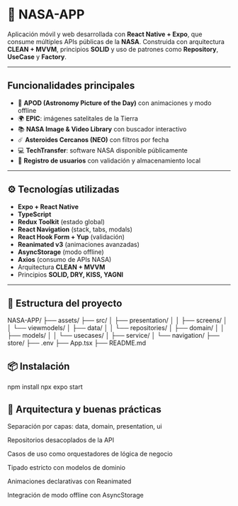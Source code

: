 # 🚀 NASA-APP

Aplicación móvil y web desarrollada con **React Native + Expo**, que consume múltiples APIs públicas de la **NASA**. Construida con arquitectura **CLEAN + MVVM**, principios **SOLID** y uso de patrones como **Repository**, **UseCase** y **Factory**.

---

## Funcionalidades principales

- 🔭 **APOD (Astronomy Picture of the Day)** con animaciones y modo offline
- 🌍 **EPIC**: imágenes satelitales de la Tierra
- 📚 **NASA Image & Video Library** con buscador interactivo
- ☄️ **Asteroides Cercanos (NEO)** con filtros por fecha
- 💻 **TechTransfer**: software NASA disponible públicamente
- 📝 **Registro de usuarios** con validación y almacenamiento local

---

## ⚙️ Tecnologías utilizadas

- **Expo + React Native**
- **TypeScript**
- **Redux Toolkit** (estado global)
- **React Navigation** (stack, tabs, modals)
- **React Hook Form + Yup** (validación)
- **Reanimated v3** (animaciones avanzadas)
- **AsyncStorage** (modo offline)
- **Axios** (consumo de APIs NASA)
- Arquitectura **CLEAN + MVVM**
- Principios **SOLID, DRY, KISS, YAGNI**

---

## 📁 Estructura del proyecto
NASA-APP/
├── assets/
├── src/
│ ├── presentation/
│ │ ├── screens/
│ │ └── viewmodels/
│ ├── data/
│ │ └── repositories/
│ ├── domain/
│ │ ├── models/
│ │ └── usecases/
│ ├── service/
│ └── navigation/
├── store/
├── .env
├── App.tsx
├── README.md
## 📦 Instalación
npm install
npx expo start
## 🧠 Arquitectura y buenas prácticas
Separación por capas: data, domain, presentation, ui

Repositorios desacoplados de la API

Casos de uso como orquestadores de lógica de negocio

Tipado estricto con modelos de dominio

Animaciones declarativas con Reanimated

Integración de modo offline con AsyncStorage
